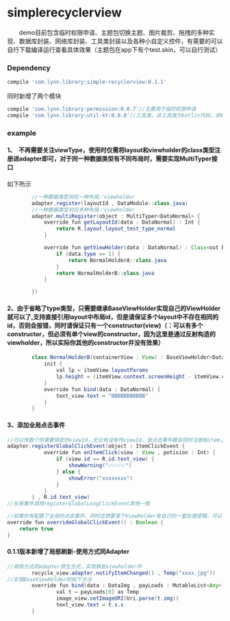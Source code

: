 # simplerecyclerview
        demo目前包含临时权限申请、主题包切换主题、图片裁剪、拖拽的多种实现、数据库封装、网络库封装、工具类封装以及各种小自定义控件，有需要的可以自行下载编译运行查看具体效果（主题包在app下有个test.skin，可以自行测试）

### Dependency
```gradle
compile 'com.lynn.library:simple-recyclerview:0.1.1'
```

同时新增了两个模块
```gradle
compile 'com.lynn.library:permission:0.0.7'//主要用于临时权限申请
compile 'com.lynn.library:util-kt:0.0.8'//工具类，该工具类为kotlin代码，非kotlin代码无法使用
```

### example
#### 1、  不再需要关注viewType，使用时仅需将layout和viewholder的class类型注册进adapter即可，对于同一种数据类型有不同布局时，需要实现MultiTyper接口
如下所示
```Java
        //一种数据类型对应一种布局／viewholder
        adapter.register(layoutId , DataModule::class.java)
        //一种数据类型对应多种布局／viewholder
        adapter.multiRegister(object : MultiTyper<DataNormal> {
            override fun getLayoutId(data : DataNormal) : Int {
                return R.layout.layout_test_type_normal
            }

            override fun getViewHolder(data : DataNormal) : Class<out BaseViewHolder<DataNormal>> {
                if (data.type == 1) {
                    return NormalHolderA::class.java
                }
                return NormalHolderB::class.java
            }

        })

```

#### 2、由于省略了type类型，只需要继承BaseViewHolder实现自己的ViewHolder就可以了,支持直接引用layout中布局id，但是请保证多个layout中不存在相同的id，否则会报错，同时请保证只有一个constructor(view)（：可以有多个constructor，但必须有单个view的constructor，因为这里是通过反射构造的viewholder，所以实际你其他的constructor并没有效果）
```Java
        class NormalHolderB(containerView : View) : BaseViewHolder<DataNormal>(containerView) {
            init {
                val lp = itemView.layoutParams
                lp.height = (itemView.context.screenHeight - itemView.context.statusBarHeight) / 3
            }
            override fun bind(data : DataNormal) {
                text_view.text = "BBBBBBBBBBB"
            }
        }
```
#### 3、添加全局点击事件
```Java
//可以传数个你需要绑定的viewId，无论有没有传viewId，该点击事件都会同时注册到item上
adapter.registerGlobalClickEvent(object : ItemClickEvent {
            override fun onItemClick(view : View , potision : Int) {
                if (view.id == R.id.text_view) {
                    showWarning("✅✅✅✅")
                } else {
                    showError("xxxxxxxx")
                }
            }
        } , R.id.text_view)
//长按事件调用registerGlobalLongClickEvent其他一致

//如果你有配置了全局的点击事件，同时还想要某个ViewHolder有自己的一套处理逻辑，可以在viewholder里单独设置点击事件，同时重写overrideGlobalClickEvent方法，返回true即可
override fun overrideGlobalClickEvent() : Boolean {
    return true
}
```
#### 0.1.1版本新增了局部刷新-使用方式同Adapter
```Java
//调用方式同adapter原生方式，实现移到viewholder中
        recycle_view.adapter.notifyItemChanged(1 , Temp("xxxx.jpg"))
//实现BaseViewHolder的如下方法
        override fun bind(data : DataImg , payLoads : MutableList<Any>) {
                val t = payLoads[0] as Temp
                image_view.setImageURI(Uri.parse(t.img))
                text_view.text = t.s.s
        }
```



